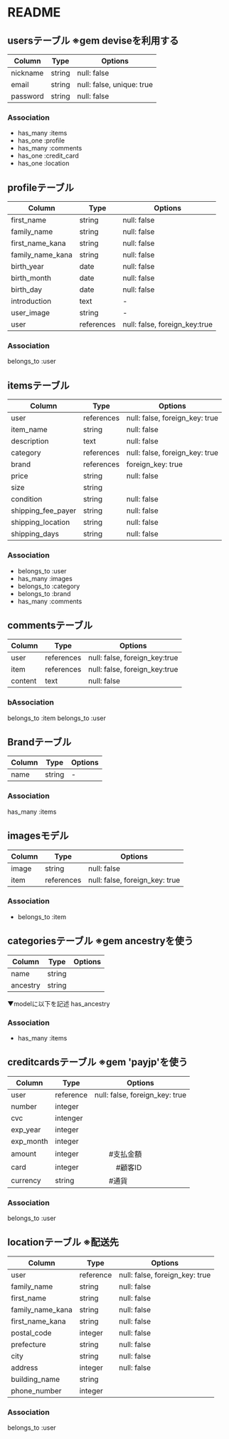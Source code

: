 # README

## usersテーブル ※gem deviseを利用する
|Column|Type|Options|
|------|----|-------|
|nickname|string|null: false|
|email|string|null: false, unique: true|  ※devise導入時に自動生成
|password|string|null: false|             ※devise導入時に自動生成

### Association
- has_many :items
- has_one :profile
- has_many :comments
- has_one :credit_card
- has_one :location


## profileテーブル
|Column|Type|Options|
|------|----|-------|
|first_name|string|null: false|
|family_name|string|null: false|
|first_name_kana|string|null: false|
|family_name_kana|string|null: false|
|birth_year|date|null: false|
|birth_month|date|null: false|
|birth_day|date|null: false|
|introduction|text| - |
|user_image|string| - |
|user|references|null: false, foreign_key:true|

### Association
belongs_to :user


## itemsテーブル
|Column|Type|Options|
|------|----|-------|
|user|references|null: false, foreign_key: true|
|item_name|string|null: false|
|description|text|null: false|
|category|references|null: false, foreign_key: true|
|brand|references|foreign_key: true||
|price|string|null: false||
|size|string||
|condition|string|null: false|
|shipping_fee_payer|string|null: false|
|shipping_location|string|null: false|
|shipping_days|string|null: false|

### Association
- belongs_to :user
- has_many :images
- belongs_to :category
- belongs_to :brand
- has_many :comments


## commentsテーブル
|Column|Type|Options|
|------|----|-------|
|user|references|null: false, foreign_key:true|
|item|references|null: false, foreign_key:true|
|content|text|null: false|

### bAssociation
belongs_to :item
belongs_to :user


## Brandテーブル
|Column|Type|Options|
|------|----|-------|
|name|string| - |

### Association
has_many :items


## imagesモデル
|Column|Type|Options|
|------|----|-------|
|image|string|null: false|
|item|references|null: false, foreign_key: true|

### Association
- belongs_to :item


## categoriesテーブル  ※gem ancestryを使う
|Column|Type|Options|
|------|----|-------|
|name|string||
|ancestry|string||

▼modelに以下を記述
has_ancestry

### Association
- has_many :items


## creditcardsテーブル  ※gem 'payjp'を使う
|Column|Type|Options|
|------|----|-------|
|user|reference|null: false, foreign_key: true|
|number|integer|
|cvc|intenger|
|exp_year|integer|
|exp_month|integer|
|amount|integer|　　#支払金額
|card|integer|　　　#顧客ID
|currency|string|　　#通貨

### Association
belongs_to :user


## locationテーブル  ※配送先
|Column|Type|Options|
|------|----|-------|
|user|reference|null: false, foreign_key: true|
|family_name|string|null: false|
|first_name|string|null: false|
|family_name_kana|string|null: false|
|first_name_kana|string|null: false|
|postal_code|integer|null: false|
|prefecture|string|null: false|
|city|string|null: false|
|address|integer|null: false|
|building_name|string| |
|phone_number|integer| |

### Association
belongs_to :user